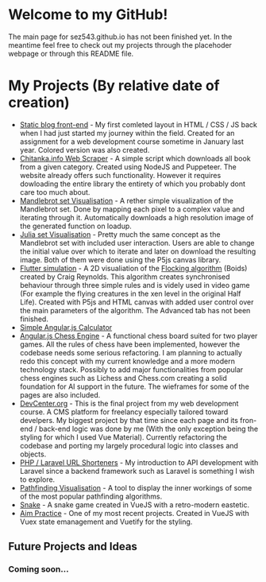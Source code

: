 # Welcome to my GitHub!
The main page for sez543.github.io has not been finished yet. In the meantime feel free to check out my projects through the placehoder webpage or through this README file.
# My Projects (By relative date of creation)
- <a href="https://sez543.github.io/blog">Static blog front-end</a> - My first comleted layout in HTML / CSS / JS back when I had just started my journey within the field. Created for an assignment for a web development course sometime in January last year. Colored version was also created.
- <a href="https://github.com/sez543/web-scraper">Chitanka.info Web Scraper</a> - A simple script which downloads all book from a given category. Created using NodeJS and Puppeteer. The website already offers such functionality. However it requires dowloading the entire library the entirety of which you probably dont care too much about. 
- <a href="https://sez543.github.io/mandlebrot-set">Mandlebrot set Visualisation</a> - A rether simple visualization of the Mandlebrot set. Done by mapping each pixel to a complex value and iterating through it. Automatically downloads a high resolution image of the generated function on loadup.
- <a href="https://sez543.github.io/julia-set-visualization">Julia set Visualisation</a> - Pretty much the same concept as the Mandlebrot set with included user interaction. Users are able to change the initial value over which to iterate and later on download the resulting image. Both of them were done using the P5js canvas library. 
- <a href="https://sez543.github.io/flutter-simulation">Flutter simulation</a> - A 2D visualiation of the <a href="https://www.red3d.com/cwr/boids/">Flocking algorithm</a> (Boids) created by Craig Reynolds. This algorithm creates synchronised behaviour through three simple rules and is videly used in video game (For example the flying creatures in the xen level in the original Half Life). Created with P5js and HTML canvas with added user control over the main parameters of the algorithm. The Advanced tab has not been finished.
- <a href="https://github.com/sez543/Simple-Calculator-Angular.js">Simple Angular.js Calculator</a>
- <a href="https://sez543.github.io/chess">Angular.js Chess Engine</a> - A functional chess board suited for two player games. All the rules of chess have been implemented, however the codebase needs some serious refactoring. I am planning to actually redo this concept with my current knowledge and a more modern technology stack. Possibly to add major functionalities from popular chess engines such as Lichess and Chess.com creating a solid foundation for AI support in the future. The wieframes for some of the pages are also included.
- <a href="https://github.com/sez543/DevCenter">DevCenter.org</a> - This is the final project from my web development course. A CMS platform for freelancy especially tailored toward develpers. My biggest project by that time since each page and its fron-end / back-end logic was done by me (With the only exception being the styling for which I used Vue Material). Currently refactoring the codebase and porting my largely procedural logic into classes and objects.
- <a href="https://github.com/sez543/URL-Shortener-Laravel">PHP / Laravel URL Shorteners</a> - My introduction to API development with Laravel since a backend framework such as Laravel is something I wish to explore.
- <a href="https://sez543.github.io/pathfinding">Pathfinding Visualisation</a> - A tool to display the inner workings of some of the most popular pathfinding algorithms.
- <a href="https://sez543.github.io/snake">Snake</a> - A snake game created in VueJS with a retro-modern eastetic.
- <a href="https://sez543.github.io/aim">Aim Practice</a> - One of my most recent projects. Created in VueJS with Vuex state emanagement and Vuetify for the styling.
## Future Projects and Ideas
### Coming soon...
